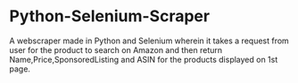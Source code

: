 # Python-Selenium-Scraper
A webscraper made in Python and Selenium wherein it takes a request from user for the product to search on Amazon and then return Name,Price,SponsoredListing and ASIN for the products displayed on 1st page.
